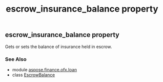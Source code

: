 ﻿---
title: escrow_insurance_balance property
second_title: Aspose.Finance for Python via .NET API References
description: 
type: docs
weight: 60
url: /python-net/aspose.finance.ofx.loan/escrowbalance/escrow_insurance_balance/
is_root: false
---

## escrow_insurance_balance property


Gets or sets the balance of insurance held in escrow.

### See Also
* module [aspose.finance.ofx.loan](../../)
* class [EscrowBalance](/finance/python-net/aspose.finance.ofx.loan/escrowbalance)
